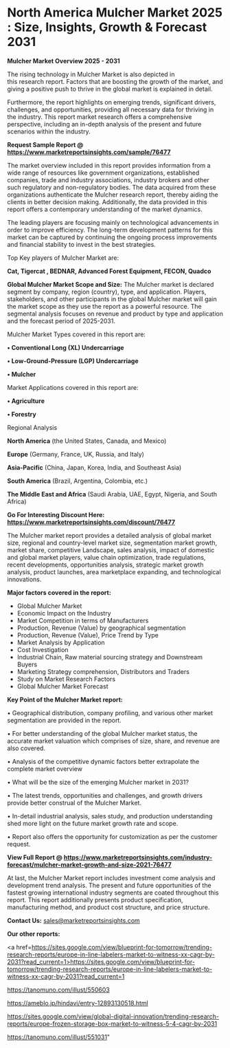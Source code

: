 # North America Mulcher Market 2025 : Size, Insights, Growth & Forecast 2031

<Strong> Mulcher Market Overview 2025 - 2031</strong>

The rising technology in Mulcher Market is also depicted in this research report. Factors that are boosting the growth of the market, and giving a positive push to thrive in the global market is explained in detail.

Furthermore, the report highlights on emerging trends, significant drivers, challenges, and opportunities, providing all necessary data for thriving in the industry. This report market research offers a comprehensive perspective, including an in-depth analysis of the present and future scenarios within the industry.

<strong>Request Sample Report @ <a href=https://www.marketreportsinsights.com/sample/76477>https://www.marketreportsinsights.com/sample/76477</a></strong>

The market overview included in this report provides information from a wide range of resources like government organizations, established companies, trade and industry associations, industry brokers and other such regulatory and non-regulatory bodies. The data acquired from these organizations authenticate the Mulcher research report, thereby aiding the clients in better decision making. Additionally, the data provided in this report offers a contemporary understanding of the market dynamics.

The leading players are focusing mainly on technological advancements in order to improve efficiency. The long-term development patterns for this market can be captured by continuing the ongoing process improvements and financial stability to invest in the best strategies.

Top Key players of Mulcher Market are:

<strong>Cat, Tigercat , BEDNAR, Advanced Forest Equipment, FECON, Quadco</strong>

<strong><b>Global Mulcher Market Scope and Size:</b></strong>
The Mulcher market is declared segment by company, region (country), type, and application. Players, stakeholders, and other participants in the global Mulcher market will gain the market scope as they use the report as a powerful resource. The segmental analysis focuses on revenue and product by type and application and the forecast period of 2025-2031.

Mulcher Market Types covered in this report are:

<strong>• Conventional Long (XL) Undercarriage

• Low-Ground-Pressure (LGP) Undercarriage

• Mulcher</strong>

Market Applications covered in this report are:

<strong>• Agriculture

• Forestry</strong> 

Regional Analysis

<strong>North America</strong> (the United States, Canada, and Mexico)

<strong>Europe</strong> (Germany, France, UK, Russia, and Italy)

<strong>Asia-Pacific</strong> (China, Japan, Korea, India, and Southeast Asia)

<strong>South America</strong> (Brazil, Argentina, Colombia, etc.)

<strong>The Middle East and Africa</strong> (Saudi Arabia, UAE, Egypt, Nigeria, and South Africa)

<strong>Go For Interesting Discount Here: <a href=https://www.marketreportsinsights.com/discount/76477>https://www.marketreportsinsights.com/discount/76477</a></strong>

The Mulcher market report provides a detailed analysis of global market size, regional and country-level market size, segmentation market growth, market share, competitive Landscape, sales analysis, impact of domestic and global market players, value chain optimization, trade regulations, recent developments, opportunities analysis, strategic market growth analysis, product launches, area marketplace expanding, and technological innovations.

<strong><b>Major factors covered in the report:</b></strong>
<ul>
  <li>Global Mulcher Market </li>
  <li>Economic Impact on the Industry</li>
  <li>Market Competition in terms of Manufacturers</li>
  <li>Production, Revenue (Value) by geographical segmentation</li>
  <li>Production, Revenue (Value), Price Trend by Type</li>
  <li>Market Analysis by Application</li>
  <li>Cost Investigation</li>
  <li>Industrial Chain, Raw material sourcing strategy and Downstream Buyers</li>
  <li>Marketing Strategy comprehension, Distributors and Traders</li>
  <li>Study on Market Research Factors</li>
  <li>Global Mulcher Market Forecast</li>
</ul>

<strong><b>Key Point of the Mulcher Market report:</b></strong>

• Geographical distribution, company profiling, and various other market segmentation are provided in the report.

• For better understanding of the global Mulcher market status, the accurate market valuation which comprises of size, share, and revenue are also covered.

• Analysis of the competitive dynamic factors better extrapolate the complete market overview

• What will be the size of the emerging Mulcher market in 2031?

• The latest trends, opportunities and challenges, and growth drivers provide better construal of the Mulcher Market.

• In-detail industrial analysis, sales study, and production understanding shed more light on the future market growth rate and scope.

• Report also offers the opportunity for customization as per the customer request.

<strong><b>View Full Report @ <a href=https://www.marketreportsinsights.com/industry-forecast/mulcher-market-growth-and-size-2021-76477>https://www.marketreportsinsights.com/industry-forecast/mulcher-market-growth-and-size-2021-76477</a></b></strong>


At last, the Mulcher Market report includes investment come analysis and development trend analysis. The present and future opportunities of the fastest growing international industry segments are coated throughout this report. This report additionally presents product specification, manufacturing method, and product cost structure, and price structure.

<strong>Contact Us:</strong>
sales@marketreportsinsights.com

<strong>Our other reports:</strong>

<a href=https://sites.google.com/view/blueprint-for-tomorrow/trending-research-reports/europe-in-line-labelers-market-to-witness-xx-cagr-by-2031?read_current=1>https://sites.google.com/view/blueprint-for-tomorrow/trending-research-reports/europe-in-line-labelers-market-to-witness-xx-cagr-by-2031?read_current=1</a>

<a href=https://tanomuno.com/illust/550603>https://tanomuno.com/illust/550603</a>

<a href=https://ameblo.jp/hindavi/entry-12893130518.html>https://ameblo.jp/hindavi/entry-12893130518.html</a>

<a href=https://sites.google.com/view/global-digital-innovation/trending-research-reports/europe-frozen-storage-box-market-to-witness-5-4-cagr-by-2031>https://sites.google.com/view/global-digital-innovation/trending-research-reports/europe-frozen-storage-box-market-to-witness-5-4-cagr-by-2031</a>

<a href=https://tanomuno.com/illust/551031>https://tanomuno.com/illust/551031</a>"
